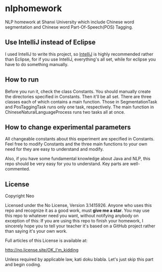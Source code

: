 # nlphomework
NLP homework at Shanxi University which include Chinese word segmentation and Chinese word Part-Of-Speech(POS) Tagging.

## Use IntelliJ instead of Eclipse
I used IntelliJ to write this project, so [IntelliJ](https://www.jetbrains.com/idea/) is highly recommended rather than Eclipse, for if you use IntelliJ, everything's all set, while for eclipse you have to do something manually.

## How to run
Before you run it, check the class Constants. You should manually create the directories specified in Constants. Then it'll be all set. There are three classes each of which contains a main function. Those in SegmentationTask and PosTaggingTask runs only one task, respectively. The main function in ChineseNaturalLanguageProcess runs two tasks all at once.

## How to change experimental parameters
All changeable constants about this experiment are specified in Constants. Feel free to modify Constants and the three main functions to your own need for they are easy to understand and modify.

Also, if you have some fundamental knowledge about Java and NLP, this repo should be very easy for you to understand. Key parts are well-commented.

## License
Copyright Neo

Licensed under the No License, Version 3.1415926. Anyone who uses this repo and recognize it as a good work, must **give me a star**. You may use this repo to whatever need you want, without notifying anybody on exception of this: If you are using this repo to finish your homework, I sincerely hope you to tell your teacher it's based on a GitHub project rather than saying it's your own work.

Full articles of this License is available at: 

http://no.license.site/OK_I'm_kidding

Unless required by applicable law, kati doku blabla. Let's just skip this part and begin coding.
